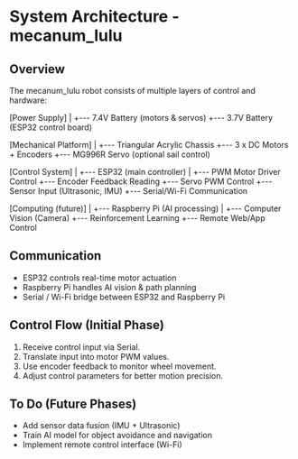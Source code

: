 # System Architecture - mecanum_lulu

## Overview

The mecanum_lulu robot consists of multiple layers of control and hardware:

[Power Supply]
|
+--- 7.4V Battery (motors & servos)
+--- 3.7V Battery (ESP32 control board)

[Mechanical Platform]
|
+--- Triangular Acrylic Chassis
+--- 3 x DC Motors + Encoders
+--- MG996R Servo (optional sail control)

[Control System]
|
+--- ESP32 (main controller)
|
+--- PWM Motor Driver Control
+--- Encoder Feedback Reading
+--- Servo PWM Control
+--- Sensor Input (Ultrasonic, IMU)
+--- Serial/Wi-Fi Communication

[Computing (future)]
|
+--- Raspberry Pi (AI processing)
|
+--- Computer Vision (Camera)
+--- Reinforcement Learning
+--- Remote Web/App Control


## Communication

- ESP32 controls real-time motor actuation
- Raspberry Pi handles AI vision & path planning
- Serial / Wi-Fi bridge between ESP32 and Raspberry Pi

## Control Flow (Initial Phase)

1. Receive control input via Serial.
2. Translate input into motor PWM values.
3. Use encoder feedback to monitor wheel movement.
4. Adjust control parameters for better motion precision.

## To Do (Future Phases)

- Add sensor data fusion (IMU + Ultrasonic)
- Train AI model for object avoidance and navigation
- Implement remote control interface (Wi-Fi)
